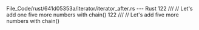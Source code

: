 File_Code/rust/641d05353a/iterator/iterator_after.rs --- Rust
122     /// // Let's add one five more numbers with chain()                                                                                                  122     /// // Let's add five more numbers with chain()

